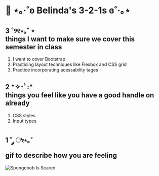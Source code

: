 <!DOCTYPE html>
<html lang="en">
<head>
    <meta charset="UTF-8">
    <meta name="viewport" content="width=device-width, initial-scale=1.0">
    <title>Belinda's Webpage</title>
    <link rel="stylesheet" href="styles.css">
    <link rel="preconnect" href="https://fonts.googleapis.com">
    <link rel="preconnect" href="https://fonts.gstatic.com" crossorigin>
    <link href="https://fonts.googleapis.com/css2?family=Inter:ital,opsz,wght@0,14..32,100..900;1,14..32,100..900&display=swap" rel="stylesheet">
    <link rel="icon" href="/favicon.ico" sizes="any">
</head>
<body>
    <h1>🍓 ⋆｡‧˚ʚ Belinda's 3-2-1s ɞ˚‧｡⋆</h1>
    <div class="header"><h2><section class="number">3 ˚୨୧⋆｡˚ ⋆</section>things I want to make sure we cover this semester in class</h2></div>
    <div class="First"><ol>
        <li>I want to cover Bootstrap</li>
        <li>Practicing layout techniques like Flexbox and CSS grid</li>
        <li>Practice incorporating acessability tages</li>
    </ol>
    </div>
    <div class="header"><h2><section class="number">2 *✧･ﾟ:*</section>things you feel like you have a good handle on already</h2></div>
    <div class="Second"><ol>
            <li>CSS styles</li>
            <li>Input types</li>
        </div></ol>
        <div class="header"><h2><section class="number">1 ˚ ༘ ೀ⋆｡˚</section>gif to describe how you are feeling</h2></div>
    <div class="Third">
    <img src="https://media1.giphy.com/media/v1.Y2lkPTc5MGI3NjExM2dza2Q4ZjZuNWlreWc5OXBsbXF1bzg2dHF6azBsdXB4bmF0bGpyZiZlcD12MV9pbnRlcm5hbF9naWZfYnlfaWQmY3Q9Zw/14ut8PhnIwzros/giphy.gif" alt="Spongebob Is Scared">
    </div>
</body>
</html>
